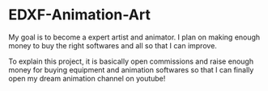 # EDXF-Animation-Art
My goal is to become a expert artist and animator. I plan on making enough money to buy the right softwares and all so that I can improve. 

To explain this project, it is basically open commissions and raise enough money for buying equipment and animation softwares so that I can finally open my dream animation channel on youtube!
